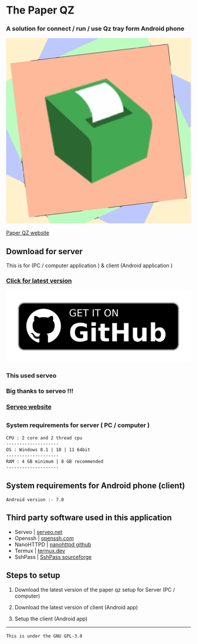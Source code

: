 # The Paper QZ
### A solution for connect / run / use Qz tray form Android phone 

![icon pqz](./icon.svg)

[Paper QZ website](https://asciblues.github.io/pqz)

## Download for server 
 This is for (PC / computer application ) & client (Android application )
 ### [Click for latest version](https://github.com/asciiblues/Paper_QZ/releases)
![Get it on github](./get-it-on-github.png)

### This used serveo  
### Big thanks to serveo !!!
### [Serveo website](https://serveo.net)

## 

### System requirements for server ( PC / computer )

``` 
CPU : 2 core and 2 thread cpu
--------------------
OS : Windows 8.1 | 10 | 11 64bit
--------------------
RAM : 4 GB minimum | 8 GB recommended 
--------------------
```
## System requirements for Android phone (client)
~~~
Android version :- 7.0
~~~
## Third party software used in this application 

* Serveo | [serveo.net](https://serveo.net)
* Openssh | [openssh.com](https://openssh.com)
* NanoHTTPD | [nanohttpd github](https://github.com/NanoHttpd/nanohttpd)
* Termux | [termux.dev](https://termux.dev)
* SshPass | [SshPass sourceforge](https://sourceforge.net/projects/sshpass/)
## Steps to setup

1. Download the latest version of the paper qz setup for Server (PC / computer)

2. Download the latest version of client (Android app)

3. Setup the client (Android app)

------------------------------

`This is under the GNU GPL-3.0`

